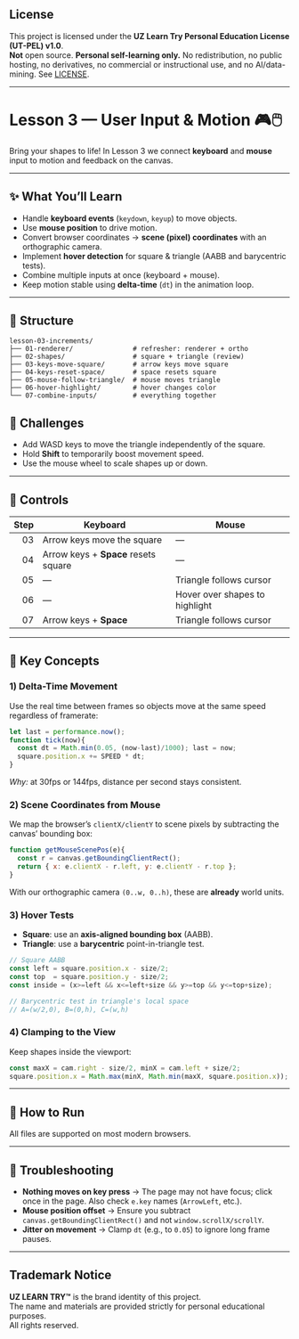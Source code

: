 ## License
This project is licensed under the **UZ Learn Try Personal Education License (UT-PEL) v1.0**.  
**Not** open source. **Personal self-learning only.** No redistribution, no public hosting, no derivatives, no commercial or instructional use, and no AI/data-mining. See [LICENSE](../LICENSE).

---

# Lesson 3 — User Input & Motion 🎮🖱️

Bring your shapes to life! In Lesson 3 we connect **keyboard** and **mouse** input to motion and feedback on the canvas.

---

## ✨ What You’ll Learn
- Handle **keyboard events** (`keydown`, `keyup`) to move objects.
- Use **mouse position** to drive motion.
- Convert browser coordinates → **scene (pixel) coordinates** with an orthographic camera.
- Implement **hover detection** for square & triangle (AABB and barycentric tests).
- Combine multiple inputs at once (keyboard + mouse).
- Keep motion stable using **delta-time** (`dt`) in the animation loop.

---

## 📂 Structure
```
lesson-03-increments/
├── 01-renderer/               # refresher: renderer + ortho
├── 02-shapes/                 # square + triangle (review)
├── 03-keys-move-square/       # arrow keys move square
├── 04-keys-reset-space/       # space resets square
├── 05-mouse-follow-triangle/  # mouse moves triangle
├── 06-hover-highlight/        # hover changes color
└── 07-combine-inputs/         # everything together
```

## 💪 Challenges
- Add WASD keys to move the triangle independently of the square.
- Hold **Shift** to temporarily boost movement speed.
- Use the mouse wheel to scale shapes up or down.

---

## 🧭 Controls
| Step | Keyboard | Mouse |
|-----:|---------|-------|
| 03   | Arrow keys move the square | — |
| 04   | Arrow keys + **Space** resets square | — |
| 05   | — | Triangle follows cursor |
| 06   | — | Hover over shapes to highlight |
| 07   | Arrow keys + **Space** | Triangle follows cursor |

---

## 🧠 Key Concepts

### 1) Delta-Time Movement
Use the real time between frames so objects move at the same speed regardless of framerate:
```js
let last = performance.now();
function tick(now){
  const dt = Math.min(0.05, (now-last)/1000); last = now;
  square.position.x += SPEED * dt;
}
```
*Why:* at 30fps or 144fps, distance per second stays consistent.

### 2) Scene Coordinates from Mouse
We map the browser’s `clientX/clientY` to scene pixels by subtracting the canvas’ bounding box:
```js
function getMouseScenePos(e){
  const r = canvas.getBoundingClientRect();
  return { x: e.clientX - r.left, y: e.clientY - r.top };
}
```
With our orthographic camera `(0..w, 0..h)`, these are **already** world units.

### 3) Hover Tests
- **Square**: use an **axis-aligned bounding box** (AABB).
- **Triangle**: use a **barycentric** point-in-triangle test.

```js
// Square AABB
const left = square.position.x - size/2;
const top  = square.position.y - size/2;
const inside = (x>=left && x<=left+size && y>=top && y<=top+size);
```

```js
// Barycentric test in triangle's local space
// A=(w/2,0), B=(0,h), C=(w,h)
```

### 4) Clamping to the View
Keep shapes inside the viewport:
```js
const maxX = cam.right - size/2, minX = cam.left + size/2;
square.position.x = Math.max(minX, Math.min(maxX, square.position.x));
```

---

## 🚀 How to Run
All files are supported on most modern browsers.

---

## 🧩 Troubleshooting
- **Nothing moves on key press** → The page may not have focus; click once in the page. Also check `e.key` names (`ArrowLeft`, etc.).  
- **Mouse position offset** → Ensure you subtract `canvas.getBoundingClientRect()` and not `window.scrollX/scrollY`.  
- **Jitter on movement** → Clamp `dt` (e.g., to `0.05`) to ignore long frame pauses.

---

## Trademark Notice

**UZ LEARN TRY™** is the brand identity of this project.  
The name and materials are provided strictly for personal educational purposes.  
All rights reserved.

